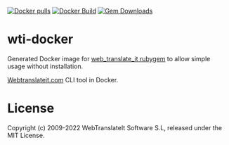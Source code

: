 [![Docker pulls](https://img.shields.io/docker/pulls/webtranslateit/wti-docker.svg)](https://hub.docker.com/r/webtranslateit/webtranslateit)
[![Docker Build](https://img.shields.io/docker/automated/webtranslateit/wti-docker.svg)](https://hub.docker.com/r/webtranslateit/webtranslateit)
[![Gem Downloads](https://img.shields.io/gem/dt/web_translate_it.svg)](https://rubygems.org/gems/web_translate_it/)

# wti-docker

Generated Docker image for [web_translate_it rubygem](https://github/webtranslateit/webtranslateit) to allow simple usage without installation.

[Webtranslateit.com](https://webtranslateit.com) CLI tool in Docker.

# License

Copyright (c) 2009-2022 WebTranslateIt Software S.L, released under the MIT License.
